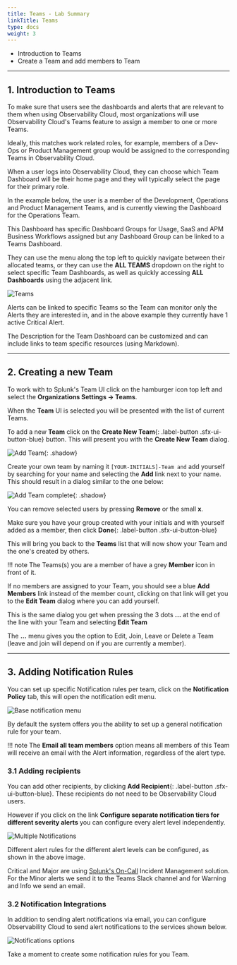 ```yaml
---
title: Teams - Lab Summary
linkTitle: Teams
type: docs
weight: 3
---
```


* Introduction to Teams
* Create a Team and add members to Team

---

## 1. Introduction to Teams

To make sure that users see the dashboards and alerts that are relevant to them when using Observability Cloud, most organizations will use Observability Cloud's Teams feature to assign a member to one or more Teams.

Ideally, this matches work related roles, for example, members of a Dev-Ops or Product Management group would be assigned to the corresponding Teams in Observability Cloud.

When a user logs into Observability Cloud, they can choose which Team Dashboard will be their home page and they will typically select the page for their primary role.

In the example below, the user is a member of the Development, Operations and Product Management Teams, and is currently viewing the Dashboard for the Operations Team.

This Dashboard has specific Dashboard Groups for Usage, SaaS and APM Business Workflows assigned but any Dashboard Group can be linked to a Teams Dashboard.

They can use the menu along the top left to quickly navigate between their allocated teams, or they can use the **ALL TEAMS** dropdown on the right to select specific Team Dashboards, as well as quickly accessing **ALL Dashboards** using the adjacent link.

![Teams](../images/servicebureau/teams-homepage.png)

Alerts can be linked to specific Teams so the Team can monitor only the Alerts they are interested in, and in the above example they currently have 1 active Critical Alert.

The Description for the Team Dashboard can be customized and can include links to team specific resources (using Markdown).

---

## 2. Creating a new Team

To work with to Splunk's Team UI click on the hamburger icon top left and select the **Organizations Settings → Teams**.

When the **Team** UI is selected you will be presented with the list of current Teams.

To add a new **Team** click on the **Create New Team**{: .label-button .sfx-ui-button-blue} button. This will present you with the **Create New Team** dialog.

![Add Team](../images/servicebureau/create-new-team.png){: .shadow}

Create your own team by naming it `[YOUR-INITIALS]-Team and` add yourself by searching for your name and selecting the **Add** link next to your name. This should result in a dialog similar to the one below:

![Add Team complete](../images/servicebureau/add-to-team.png){: .shadow}

You can remove selected users by pressing  **Remove** or the small **x**.

Make sure you have your group created with your initials and with yourself added as a member, then click **Done**{: .label-button .sfx-ui-button-blue}

This will bring you back to the **Teams** list that will now show your Team and the one's created by others.

!!! note
    The Teams(s) you are a member of have a grey **Member** icon in front of it.

If no members are assigned to your Team, you should see a blue **Add Members** link instead of the member count, clicking on that link will get you to the **Edit Team** dialog where you can add yourself.

This is the same dialog you get when pressing the 3 dots **...** at the end of the line with your Team and selecting **Edit Team**

The **...** menu gives you the option to Edit, Join, Leave or Delete a Team (leave and join will depend on if you are currently a member).

---

## 3. Adding Notification Rules

You can set up specific Notification rules per team, click on the **Notification Policy** tab, this will open the notification edit menu.

![Base notification menu](../images/servicebureau/notification-policy.png)

By default the system offers you the ability to set up a general notification rule for your team.

!!! note
    The **Email all team members** option means all members of this Team will receive an email with the Alert information, regardless of the alert type.

### 3.1 Adding recipients

You can add other recipients, by clicking **Add Recipient**{: .label-button .sfx-ui-button-blue}. These recipients do not need to be Observability Cloud users.

However if you click on the link **Configure separate notification tiers for different severity alerts** you can configure every alert level independently.

![Multiple Notifications](../images/servicebureau/single-policy.png)

Different alert rules for the different alert levels can be configured, as shown in the above image.

Critical and Major are using [Splunk's On-Call](https://www.splunk.com/en_us/observability/on-call.html) Incident Management solution. For the Minor alerts we send it to the Teams Slack channel and for Warning and Info we send an email.

### 3.2 Notification Integrations

In addition to sending alert notifications via email, you can configure Observability Cloud to send alert notifications to the services shown below.

![Notifications options](../images/servicebureau/integrations.png)

Take a moment to create some notification rules for you Team.
